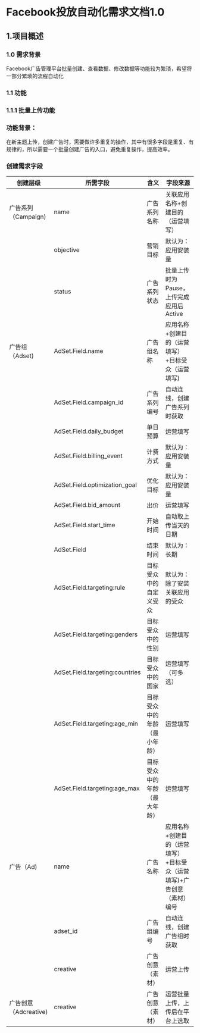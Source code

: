 # Facebook投放自动化需求文档1.0
## 1.项目概述
### 1.0 需求背景
Facebook广告管理平台批量创建、查看数据、修改数据等功能较为繁琐，希望将一部分繁琐的流程自动化

### 1.1 功能
### 1.1.1 批量上传功能
### 功能背景：
在新主题上传，创建广告时，需要做许多重复的操作，其中有很多字段是重复、有规律的，所以需要一个批量创建广告的入口，避免重复操作，提高效率。

### 创建需求字段
| 创建层级 | 所需字段 | 含义 |字段来源 |
| ---- | ---- | ---- | ---- | 
| 广告系列（Campaign) | name | 广告系列名称 | 关联应用名称+创建目的（运营填写） |
| | objective | 营销目标 | 默认为：应用安装量 |
| | status | 广告系列状态 | 批量上传时为Pause，上传完成应用后Active |
| 广告组（Adset)| AdSet.Field.name | 广告组名称 | 应用名称+创建目的（运营填写）+目标受众（运营填写) |
| | AdSet.Field.campaign_id | 广告系列编号 | 自动连线，创建广告系列时获取 |
| | AdSet.Field.daily_budget | 单日预算 | 运营填写 |
| | AdSet.Field.billing_event | 计费方式 | 默认为：应用安装量 |
| | AdSet.Field.optimization_goal | 优化目标 | 默认为：应用安装量 |
| | AdSet.Field.bid_amount | 出价 | 运营填写 |
| | AdSet.Field.start_time | 开始时间 | 自动取上传当天的日期 |
| | AdSet.Field | 结束时间 | 默认为：长期 |
| | AdSet.Field.targeting:rule | 目标受众中的自定义受众 | 默认为：除了安装关联应用的受众 |
| | AdSet.Field.targeting:genders | 目标受众中的性别 | 运营填写 |
| | AdSet.Field.targeting:countries | 目标受众中的国家 | 运营填写（可多选） |
| | AdSet.Field.targeting:age_min | 目标受众中的年龄（最小年龄） | 运营填写 |
| | AdSet.Field.targeting:age_max | 目标受众中的年龄（最大年龄） | 运营填写 |
| 广告（Ad)| name | 广告名称 | 应用名称+创建目的（运营填写）+目标受众（运营填写)+广告创意（素材）编号 |
| | adset_id | 广告组编号 | 自动连线，创建广告组时获取 | 
| | creative | 广告创意（素材）| 运营上传 |
| 广告创意（Adcreative) | creative | 广告创意（素材）| 运营批量上传，上传后在平台上选取 |







